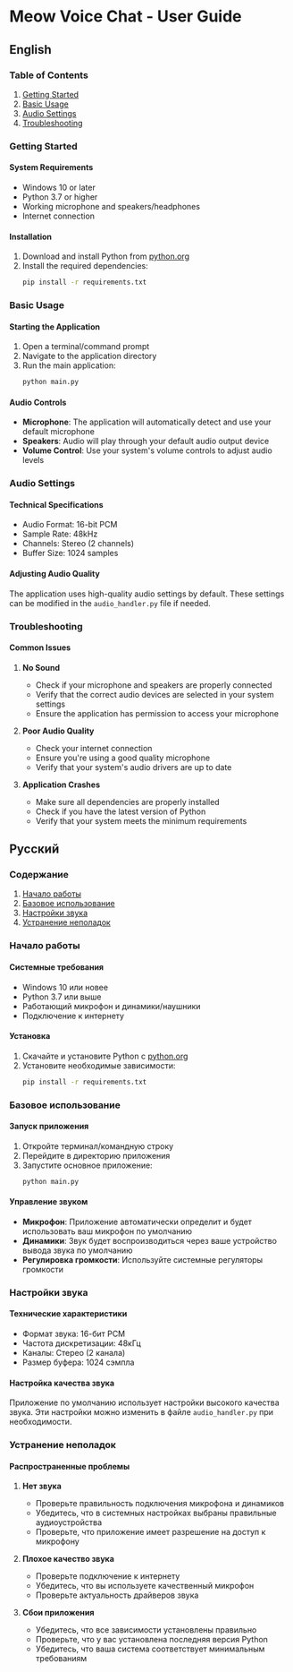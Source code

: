# Meow Voice Chat - User Guide

## English

### Table of Contents
1. [Getting Started](#getting-started)
2. [Basic Usage](#basic-usage)
3. [Audio Settings](#audio-settings)
4. [Troubleshooting](#troubleshooting)

### Getting Started

#### System Requirements
- Windows 10 or later
- Python 3.7 or higher
- Working microphone and speakers/headphones
- Internet connection

#### Installation
1. Download and install Python from [python.org](https://python.org)
2. Install the required dependencies:
   ```bash
   pip install -r requirements.txt
   ```

### Basic Usage

#### Starting the Application
1. Open a terminal/command prompt
2. Navigate to the application directory
3. Run the main application:
   ```bash
   python main.py
   ```

#### Audio Controls
- **Microphone**: The application will automatically detect and use your default microphone
- **Speakers**: Audio will play through your default audio output device
- **Volume Control**: Use your system's volume controls to adjust audio levels

### Audio Settings

#### Technical Specifications
- Audio Format: 16-bit PCM
- Sample Rate: 48kHz
- Channels: Stereo (2 channels)
- Buffer Size: 1024 samples

#### Adjusting Audio Quality
The application uses high-quality audio settings by default. These settings can be modified in the `audio_handler.py` file if needed.

### Troubleshooting

#### Common Issues
1. **No Sound**
   - Check if your microphone and speakers are properly connected
   - Verify that the correct audio devices are selected in your system settings
   - Ensure the application has permission to access your microphone

2. **Poor Audio Quality**
   - Check your internet connection
   - Ensure you're using a good quality microphone
   - Verify that your system's audio drivers are up to date

3. **Application Crashes**
   - Make sure all dependencies are properly installed
   - Check if you have the latest version of Python
   - Verify that your system meets the minimum requirements

## Русский

### Содержание
1. [Начало работы](#начало-работы)
2. [Базовое использование](#базовое-использование)
3. [Настройки звука](#настройки-звука)
4. [Устранение неполадок](#устранение-неполадок)

### Начало работы

#### Системные требования
- Windows 10 или новее
- Python 3.7 или выше
- Работающий микрофон и динамики/наушники
- Подключение к интернету

#### Установка
1. Скачайте и установите Python с [python.org](https://python.org)
2. Установите необходимые зависимости:
   ```bash
   pip install -r requirements.txt
   ```

### Базовое использование

#### Запуск приложения
1. Откройте терминал/командную строку
2. Перейдите в директорию приложения
3. Запустите основное приложение:
   ```bash
   python main.py
   ```

#### Управление звуком
- **Микрофон**: Приложение автоматически определит и будет использовать ваш микрофон по умолчанию
- **Динамики**: Звук будет воспроизводиться через ваше устройство вывода звука по умолчанию
- **Регулировка громкости**: Используйте системные регуляторы громкости

### Настройки звука

#### Технические характеристики
- Формат звука: 16-бит PCM
- Частота дискретизации: 48кГц
- Каналы: Стерео (2 канала)
- Размер буфера: 1024 сэмпла

#### Настройка качества звука
Приложение по умолчанию использует настройки высокого качества звука. Эти настройки можно изменить в файле `audio_handler.py` при необходимости.

### Устранение неполадок

#### Распространенные проблемы
1. **Нет звука**
   - Проверьте правильность подключения микрофона и динамиков
   - Убедитесь, что в системных настройках выбраны правильные аудиоустройства
   - Проверьте, что приложение имеет разрешение на доступ к микрофону

2. **Плохое качество звука**
   - Проверьте подключение к интернету
   - Убедитесь, что вы используете качественный микрофон
   - Проверьте актуальность драйверов звука

3. **Сбои приложения**
   - Убедитесь, что все зависимости установлены правильно
   - Проверьте, что у вас установлена последняя версия Python
   - Убедитесь, что ваша система соответствует минимальным требованиям 